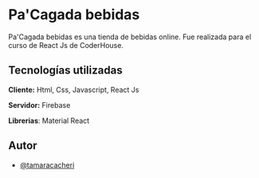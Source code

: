 # Pa'Cagada bebidas

Pa'Cagada bebidas es una tienda de bebidas online. Fue realizada para el curso
de React Js de CoderHouse.

## Tecnologías utilizadas

**Cliente:** Html, Css, Javascript, React Js

**Servidor:** Firebase

**Librerias**: Material React
## Autor

- [@tamaracacheri](https://www.github.com/tamaracacheri)
